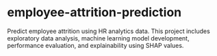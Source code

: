 # employee-attrition-prediction
Predict employee attrition using HR analytics data. This project includes exploratory data analysis, machine learning model development, performance evaluation, and explainability using SHAP values.

